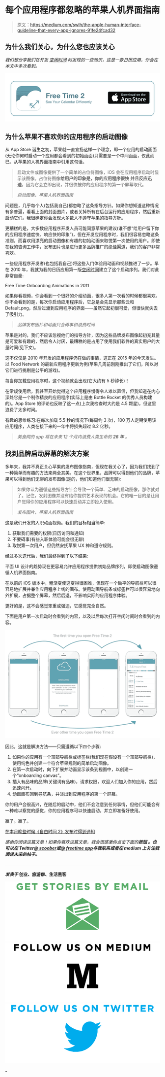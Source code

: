# 每个应用程序都忽略的苹果人机界面指南

> 原文：<https://medium.com/swlh/the-apple-human-interface-guideline-that-every-app-ignores-91fe24fcad32>

## 为什么我们关心，为什么您也应该关心

*我们想分享我们在开发* [*空闲时间*](http://signup.freetimeapp.com) *时发现的一些知识，这是一款日历应用，你会在本文中多次看到。*

[![](img/f9f4cb6904fa80064d441064003cd1ad.png)](https://itunes.apple.com/app/apple-store/id429232593?pt=323832&ct=Medium&mt=8)

## 为什么苹果不喜欢你的应用程序的启动图像

从 App Store 诞生之初，苹果就一直宣扬这样一个理念，即一个应用的启动画面(无论你何时启动一个应用都会看到的初始画面)只需要是一个中间画面，仅此而已。从苹果的人机界面指南中引用这句话。

> 启动文件或图像提供了一个简单的占位符图像，iOS 会在应用程序启动时显示该图像。占位符图像**给用户的印象是，你的应用程序很快** **并且反应迅速**，因为它会立即出现，并很快被你的应用程序的第一个屏幕取代。
> 
> *启动图像，苹果人机界面指南*

问题是，几乎每个人(包括我自己)都忽略了这条指导方针。如果你想知道这种情况有多普遍，看看上面的封面图片，或者关掉所有在后台运行的应用程序，然后重新启动它们。我很确定你会发现大多数人不遵守苹果的指导方针。

更糟糕的是，大多数应用程序开发人员可能同意苹果的建议(谁不想“给用户留下你的应用程序速度快、响应快的印象”)，但在开发应用程序时，我们很容易忽略这条准则，而喜欢用漂亮的启动图像和有趣的初始动画来取悦第一次使用的用户。即使在我的咨询工作中，发布图片也是进行更多品牌推广的绝佳渠道，我们的客户非常喜欢。

一些应用程序开发者(也包括我自己)将这些入门体验用动画和视频推进了一步。早在 2010 年，我就为我的日历应用第一版[空闲时间](http://signup.freetimeapp.com)建立了这个启动序列。我们对此非常自豪:

Free Time Onboarding Animations in 2011

如果你看视频，你会看到一个很好的介绍动画，很多人第一次看的时候都很喜欢。你不会看到的是，每次你启动应用程序后，它总是会先显示那些云和 Default.png，然后过渡到应用程序的界面——虽然它起初很可爱，但很快就失去了吸引力。

> *品牌发布图片和动画只会碍事和浪费时间*

苹果是对的，我们不应该忽视他们的指导方针，因为这些品牌发布图像起初充其量是可爱和有趣的，然后令人讨厌，最糟糕的是占用了使用我们软件的真实用户的大量时间(见下文)。

这不仅仅是 2010 年开发的应用程序仍在做的事情，这正在 2015 年的今天发生。以 Food Network 的最新应用程序更新为例(苹果几周前刚刚推出了它们，所以对它们进行挑剔是公平的游戏)。

每当你加载应用程序时，这个视频就会出现(它大约有 5 秒钟长)！

在常规使用后，我甚至开始觉得这个应用程序慢得令人难以置信，但我知道在内心深处它是一个制作精良的应用程序(实际上是由 Bottle Rocket 的优秀人员构建的)。App Store 的评论也反映了这一点(上次我检查时大约是 4.5 颗星)，但这里浪费了太多时间。

有趣的思维练习:在每次加载 5.5 秒的情况下(每周约 3 次)，100 万人定期使用该应用程序，人类在接下来的一年中将损失超过 8.2 亿秒。

> *美食网的 app 将在未来 12 个月内浪费人类生命的* ***26 年*** *。*

## 找到品牌启动屏幕的解决方案

多年来，我并不真正关心苹果的发布图像指南，但现在我关心了，因为我们找到了一种简单而有趣的方法来两全其美。在这个世界里，品牌可以得到他们的品牌，苹果可以得到他们无聊的发布图像(是的，他们知道他们很无聊):

> 如果你认为遵循这些指导方针会导致一个简单、乏味的启动图像，那你就对了。记住，发射图像并没有给你提供艺术表现的机会。它的唯一目的是让用户觉得你的应用程序可以快速启动并立即投入使用。
> 
> *发布图片，苹果人机界面指南*

这是我们开发的入职动画视频。我们的目标相当简单:

1.  获取我们需要的权限(日历访问和通知)
2.  不要碍事(有些入职体验可能会很无聊)
3.  取悦第一次用户，但仍然安抚苹果 UX 神和遵守规则。

经过多次迭代后，我们最终得到了以下结果:

平面 UI 设计的趋势现在更容易允许应用程序提供初始品牌序列，即使启动图像遵循人机界面指南。

在以前的 iOS 版本中，粗渐变使这变得很困难，但现在一个扁平的导航栏可以很容易地扩展并兼作应用程序上线的画布。使用动画导航条或标签栏可以很容易地向外扩展，占据整个屏幕，然后后退，不影响实际的应用程序体验。

更好的是，这不会感觉笨重或强迫，它感觉完全自然。

下面是用户第一次启动时会看到的内容，以及以后每次打开空闲时间时会看到的内容。

![](img/d834e9a72d4539cedd4b46eb5b0ddf49.png)

因此，这就是解决方法——只需遵循以下四个步骤:

1.  如果你的应用有一个顶部导航栏或标签栏(我们现在假设有一个顶部导航栏)，使用纯色并创建一个符合苹果规则的简单启动图像。
2.  在第一次启动时，向下扩展并动画显示该条到视图中，以创建一个“onboarding canvas”。
3.  插入有品味的品牌(关键词有品味)，请求权限，欢迎人们加入你的应用，然后迅速闪开。
4.  动画画布回到导航条，并淡出到应用程序的第一个屏幕。

你的用户会很高兴，在随后的启动中，他们不会注意到任何事情，但他们可能会有一种难以察觉的感觉，你的应用程序可以快速启动，并立即准备好使用。

赢了。赢了。

[在本月晚些时候《自由时间 2》发布时得到通知](http://signup.freetimeapp.com)

*感谢你阅读这篇文章！如果你喜欢这篇文章，我会很感激你点击下面的******按钮*** *。也可以在 Twitter*[*@ scoober*](http://www.twitter.com/scoober)*或*[*@ freetime app*](http://twitter.com/freetimeapp)*与我联系或者在 medium 上关注我阅读未来的帖子。***

**![](img/c1192ebad88d6b1fc6ae1d6a2bc61154.png)**

***发表于* **创业、旅游癖、生活黑客****

**[![](img/de26c089e79a3a2a25d2b750ff6db50f.png)](http://supply.us9.list-manage.com/subscribe?u=310af6eb2240d299c7032ef6c&id=d28d8861ad)****[![](img/f47a578114e0a96bdfabc3a5400688d5.png)](https://blog.growth.supply/)****[![](img/c1351daa9c4f0c8ac516addb60c82f6b.png)](https://twitter.com/swlh_)**

**-**